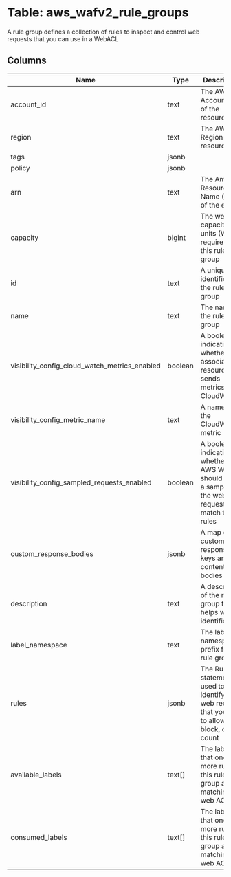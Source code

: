 
# Table: aws_wafv2_rule_groups
A rule group defines a collection of rules to inspect and control web requests that you can use in a WebACL
## Columns
| Name        | Type           | Description  |
| ------------- | ------------- | -----  |
|account_id|text|The AWS Account ID of the resource.|
|region|text|The AWS Region of the resource.|
|tags|jsonb||
|policy|jsonb||
|arn|text|The Amazon Resource Name (ARN) of the entity.  |
|capacity|bigint|The web ACL capacity units (WCUs) required for this rule group|
|id|text|A unique identifier for the rule group|
|name|text|The name of the rule group|
|visibility_config_cloud_watch_metrics_enabled|boolean|A boolean indicating whether the associated resource sends metrics to CloudWatch|
|visibility_config_metric_name|text|A name of the CloudWatch metric|
|visibility_config_sampled_requests_enabled|boolean|A boolean indicating whether AWS WAF should store a sampling of the web requests that match the rules|
|custom_response_bodies|jsonb|A map of custom response keys and content bodies|
|description|text|A description of the rule group that helps with identification.|
|label_namespace|text|The label namespace prefix for this rule group|
|rules|jsonb|The Rule statements used to identify the web requests that you want to allow, block, or count|
|available_labels|text[]|The labels that one or more rules in this rule group add to matching web ACLs.|
|consumed_labels|text[]|The labels that one or more rules in this rule group add to matching web ACLs.|
